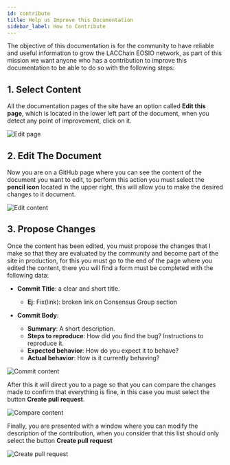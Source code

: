 ```yaml
---
id: contribute
title: Help us Improve this Documentation
sidebar_label: How to Contribute
---
```


The objective of this documentation is for the community to have reliable and useful information to grow the LACChain EOSIO network, as part of this mission we want anyone who has a contribution to improve this documentation to be able to do so with the following steps:

## 1. Select Content

All the documentation pages of the site have an option called **Edit this page**, which is located in the lower left part of the document, when you detect any point of improvement, click on it.

![Edit page](/img/docs/selectContent.png)

## 2. Edit The Document

Now you are on a GitHub page where you can see the content of the document you want to edit, to perform this action you must select the **pencil icon** located in the upper right, this will allow you to make the desired changes to it document.

![Edit content](/img/docs/editFile.png)

## 3. Propose Changes

Once the content has been edited, you must propose the changes that I make so that they are evaluated by the community and become part of the site in production, for this you must go to the end of the page where you edited the content, there you will find a form must be completed with the following data:

- **Commit Title**: a clear and short title. 
    - **Ej**: Fix(link): broken link on Consensus Group section

- **Commit Body**: 
    - **Summary**: A short description.
    - **Steps to reproduce**: How did you find the bug? Instructions to reproduce it.
    - **Expected behavior**: How do you expect it to behave?
    - **Actual behavior**: How is it currently behaving?

![Commit content](/img/docs/commitContent.png)

After this it will direct you to a page so that you can compare the changes made to confirm that everything is fine, in this case you must select the button **Create pull request**.

![Compare content](/img/docs/compareContent.png)

Finally, you are presented with a window where you can modify the description of the contribution, when you consider that this list should only select the button **Create pull request**

![Create pull request](/img/docs/createPR.png)